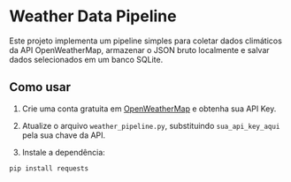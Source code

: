 # Weather Data Pipeline

Este projeto implementa um pipeline simples para coletar dados climáticos da API OpenWeatherMap, armazenar o JSON bruto localmente e salvar dados selecionados em um banco SQLite.

## Como usar

1. Crie uma conta gratuita em [OpenWeatherMap](https://openweathermap.org/api) e obtenha sua API Key.

2. Atualize o arquivo `weather_pipeline.py`, substituindo `sua_api_key_aqui` pela sua chave da API.

3. Instale a dependência:

```bash
pip install requests
